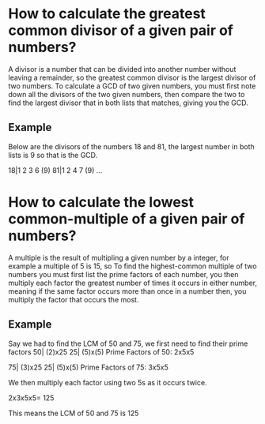 # How to calculate the greatest common divisor of a given pair of numbers?
A divisor is a number that can be divided into another number without leaving a remainder, so the greatest common divisor is the largest divisor of two numbers. To calculate a GCD of two given numbers, you must first note down all the divisors of the two given numbers, then compare the two to find the largest divisor that in both lists that matches, giving you the GCD.

## Example
Below are the divisors of the numbers  18 and 81, the largest number in both lists is 9 so that is the GCD. 

18|1 2 3 6 (9)
81|1 2 4 7 (9) ...


# How to calculate the lowest common-multiple of a given pair of numbers?
A multiple is the result of multipling a given number by a integer, for example a multiple of 5 is 15, so To find the highest-common multiple of two numbers you must first list the prime factors of each number, you then multiply each factor the greatest number of times it occurs in either number, meaning if the same factor occurs more than once in a number then, you multiply the factor that occurs the most.

## Example
Say we had to find the LCM of 50 and 75, we first need to find their prime factors
50| (2)x25
25| (5)x(5)
Prime Factors of 50: 2x5x5

75| (3)x25
25| (5)x(5)
Prime Factors of 75: 3x5x5

We then multiply each factor using two 5s as it occurs twice.

2x3x5x5= 125

This means the LCM of 50 and 75 is 125
